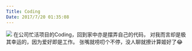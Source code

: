 ```yaml
---
Title: Coding
Date: 2017/7/20 01:35:08
---
```


![](http://imglf0.nosdn.127.net/img/UUcvQWZBZk9URHhUNmthQzQxSXpDZnFmRWN3aTQ5MGozdXh2NUF6RlZFM0hWRUluM3dWaFZnPT0.jpg?imageView&thumbnail=1680x0&quality=96&stripmeta=0&type=jpg)
在公司忙活项目的Coding，回到家中亦是摆弄自己的代码，
对我而言却是极其幸运的，因为爱好即是工作。
张嘴就唠叨个不停，没人聊就撩计算姬好了😂